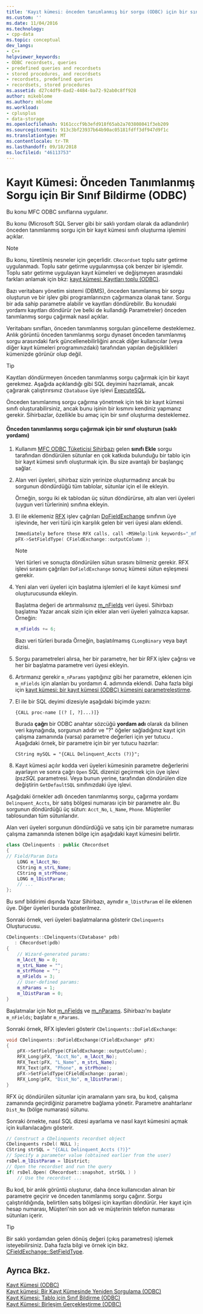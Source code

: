 ```yaml
---
title: 'Kayıt kümesi: önceden tanımlanmış bir sorgu (ODBC) için bir sınıf bildirme | Microsoft Docs'
ms.custom: ''
ms.date: 11/04/2016
ms.technology:
- cpp-data
ms.topic: conceptual
dev_langs:
- C++
helpviewer_keywords:
- ODBC recordsets, queries
- predefined queries and recordsets
- stored procedures, and recordsets
- recordsets, predefined queries
- recordsets, stored procedures
ms.assetid: d27c4df9-dad2-4484-ba72-92ab0c8ff928
author: mikeblome
ms.author: mblome
ms.workload:
- cplusplus
- data-storage
ms.openlocfilehash: 9161cccf9b3efd918f65ab2a703808041f3eb209
ms.sourcegitcommit: 913c3bf23937b64b90ac05181fdff3df947d9f1c
ms.translationtype: MT
ms.contentlocale: tr-TR
ms.lasthandoff: 09/18/2018
ms.locfileid: "46113753"
---
```

# <a name="recordset-declaring-a-class-for-a-predefined-query-odbc"></a>Kayıt Kümesi: Önceden Tanımlanmış Sorgu için Bir Sınıf Bildirme (ODBC)

Bu konu MFC ODBC sınıflarına uygulanır.  
  
Bu konu (Microsoft SQL Server gibi bir saklı yordam olarak da adlandırılır) önceden tanımlanmış sorgu için bir kayıt kümesi sınıfı oluşturma işlemini açıklar.  
  
> [!NOTE]
>  Bu konu, türetilmiş nesneler için geçerlidir. `CRecordset` toplu satır getirme uygulanmadı. Toplu satır getirme uygulanmışsa çok benzer bir işlemdir. Toplu satır getirme uygulayan kayıt kümeleri ve değişmeyen arasındaki farkları anlamak için bkz: [kayıt kümesi: Kayıtları toplu (ODBC)](../../data/odbc/recordset-fetching-records-in-bulk-odbc.md).  
  
Bazı veritabanı yönetim sistemi (DBMS), önceden tanımlanmış bir sorgu oluşturun ve bir işlev gibi programlarınızın çağırmanıza olanak tanır. Sorgu bir ada sahip parametre alabilir ve kayıtları döndürebilir. Bu konudaki yordamı kayıtları döndürür (ve belki de kullandığı Parametreler) önceden tanımlanmış sorgu çağırmak nasıl açıklar.  
  
Veritabanı sınıfları, önceden tanımlanmış sorguları güncelleme desteklemez. Anlık görüntü önceden tanımlanmış sorgu dynaset önceden tanımlanmış sorgu arasındaki fark güncellenebilirliğini ancak diğer kullanıcılar (veya diğer kayıt kümeleri programınızdaki) tarafından yapılan değişiklikleri kümenizde görünür olup değil.  
  
> [!TIP]
>  Kayıtları döndürmeyen önceden tanımlanmış sorgu çağırmak için bir kayıt gerekmez. Aşağıda açıklandığı gibi SQL deyimini hazırlamak, ancak çağırarak çalıştırırsınız `CDatabase` üye işlevi [ExecuteSQL](../../mfc/reference/cdatabase-class.md#executesql).  
  
Önceden tanımlanmış sorgu çağırma yönetmek için tek bir kayıt kümesi sınıfı oluşturabilirsiniz, ancak bunu işinin bir kısmını kendiniz yapmanız gerekir. Sihirbazlar, özellikle bu amaç için bir sınıf oluşturma desteklemez.  
  
#### <a name="to-create-a-class-for-calling-a-predefined-query-stored-procedure"></a>Önceden tanımlanmış sorgu çağırmak için bir sınıf oluşturun (saklı yordamı)  
  
1. Kullanım [MFC ODBC Tüketicisi Sihirbazı](../../mfc/reference/adding-an-mfc-odbc-consumer.md) gelen **sınıfı Ekle** sorgu tarafından döndürülen sütunlar en çok katkıda bulunduğu bir tablo için bir kayıt kümesi sınıfı oluşturmak için. Bu size avantajlı bir başlangıç sağlar.  
  
1. Alan veri üyeleri, sihirbaz sizin yerinize oluşturmadınız ancak bu sorgunun döndürdüğü tüm tablolar, sütunlar için el ile ekleyin.  
  
     Örneğin, sorgu iki ek tablodan üç sütun döndürürse, altı alan veri üyeleri (uygun veri türlerinin) sınıfına ekleyin.  
  
1. El ile eklemeniz [RFX](../../data/odbc/record-field-exchange-rfx.md) işlev çağrıları [DoFieldExchange](../../mfc/reference/crecordset-class.md#dofieldexchange) sınıfının üye işlevinde, her veri türü için karşılık gelen bir veri üyesi alanı eklendi.  
  
    ```cpp  
    Immediately before these RFX calls, call <MSHelp:link keywords="_mfc_CFieldExchange.3a3a.SetFieldType" TABINDEX="0">SetFieldType</MSHelp:link>, as shown here:   
    pFX->SetFieldType( CFieldExchange::outputColumn );  
    ```  
  
    > [!NOTE]
    >  Veri türleri ve sonuçta döndürülen sütun sırasını bilmeniz gerekir. RFX işlevi sırasını çağrıları `DoFieldExchange` sonuç kümesi sütun eşleşmesi gerekir.  
  
1. Yeni alan veri üyeleri için başlatma işlemleri el ile kayıt kümesi sınıf oluşturucusunda ekleyin.  
  
     Başlatma değeri de artırmalısınız [m_nFields](../../mfc/reference/crecordset-class.md#m_nfields) veri üyesi. Sihirbazı başlatma Yazar ancak sizin için ekler alan veri üyeleri yalnızca kapsar. Örneğin:  
  
    ```cpp  
    m_nFields += 6;  
    ```  
  
     Bazı veri türleri burada Örneğin, başlatılmamış `CLongBinary` veya bayt dizisi.  
  
1. Sorgu parametreleri alırsa, her bir parametre, her bir RFX işlev çağrısı ve her bir başlatma parametre veri üyesi ekleyin.  
  
1. Artırmanız gerekir `m_nParams` yaptığınız gibi her parametre, eklenen için `m_nFields` için alanları bu yordamın 4. adımında eklendi. Daha fazla bilgi için [kayıt kümesi: bir kayıt kümesi (ODBC) kümesini parametreleştirme](../../data/odbc/recordset-parameterizing-a-recordset-odbc.md).  
  
1. El ile bir SQL deyimi dizesiyle aşağıdaki biçimde yazın:  
  
    ```  
    {CALL proc-name [(? [, ?]...)]}  
    ```  
  
     Burada **çağrı** bir ODBC anahtar sözcüğü **yordam adı** olarak da bilinen veri kaynağında, sorgunun adıdır ve "?" öğeler sağladığınız kayıt için çalışma zamanında (varsa) parametre değerleri için yer tutucu . Aşağıdaki örnek, bir parametre için bir yer tutucu hazırlar:  
  
    ```  
    CString mySQL = "{CALL Delinquent_Accts (?)}";  
    ```  
  
1. Kayıt kümesi açılır kodda veri üyeleri kümesinin parametre değerlerini ayarlayın ve sonra çağrı `Open` SQL dizenizi geçirmek için üye işlevi *lpszSQL* parametresi. Veya bunun yerine, tarafından döndürülen dize değiştirin `GetDefaultSQL` sınıfınızdaki üye işlevi.  
  
Aşağıdaki örnekler adlı önceden tanımlanmış sorgu, çağırma yordamı `Delinquent_Accts`, bir satış bölgesi numarası için bir parametre alır. Bu sorgunun döndürdüğü üç sütun: `Acct_No`, `L_Name`, `Phone`. Müşteriler tablosundan tüm sütunlarıdır.  
  
Alan veri üyeleri sorgunun döndürdüğü ve satış için bir parametre numarası çalışma zamanında istenen bölge için aşağıdaki kayıt kümesini belirtir.  
  
```cpp  
class CDelinquents : public CRecordset  
{  
// Field/Param Data  
    LONG m_lAcct_No;  
    CString m_strL_Name;  
    CString m_strPhone;  
    LONG m_lDistParam;  
    // ...  
};  
```  
  
Bu sınıf bildirimi dışında Yazar Sihirbazı, aynıdır `m_lDistParam` el ile eklenen üye. Diğer üyeleri burada gösterilmez.  
  
Sonraki örnek, veri üyeleri başlatmalarına gösterir `CDelinquents` Oluşturucusu.  
  
```cpp  
CDelinquents::CDelinquents(CDatabase* pdb)  
   : CRecordset(pdb)  
{  
    // Wizard-generated params:  
    m_lAcct_No = 0;  
    m_strL_Name = "";  
    m_strPhone = "";  
    m_nFields = 3;  
    // User-defined params:  
    m_nParams = 1;  
    m_lDistParam = 0;  
}  
```  
  
Başlatmalar için Not [m_nFields](../../mfc/reference/crecordset-class.md#m_nfields) ve [m_nParams](../../mfc/reference/crecordset-class.md#m_nparams). Sihirbazı'nı başlatır `m_nFields`; başlatır `m_nParams`.  
  
Sonraki örnek, RFX işlevleri gösterir `CDelinquents::DoFieldExchange`:  
  
```cpp  
void CDelinquents::DoFieldExchange(CFieldExchange* pFX)  
{  
    pFX->SetFieldType(CFieldExchange::outputColumn);  
    RFX_Long(pFX, "Acct_No", m_lAcct_No);  
    RFX_Text(pFX, "L_Name", m_strL_Name);  
    RFX_Text(pFX, "Phone", m_strPhone);  
    pFX->SetFieldType(CFieldExchange::param);  
    RFX_Long(pFX, "Dist_No", m_lDistParam);  
}  
```  
  
RFX üç döndürülen sütunlar için aramaların yanı sıra, bu kod, çalışma zamanında geçirdiğiniz parametre bağlama yönetir. Parametre anahtarlanır `Dist_No` (bölge numarası) sütunu.  
  
Sonraki örnekte, nasıl SQL dizesi ayarlama ve nasıl kayıt kümesini açmak için kullanılacağını gösterir.  
  
```cpp  
// Construct a CDelinquents recordset object  
CDelinquents rsDel( NULL );  
CString strSQL = "{CALL Delinquent_Accts (?)}"  
// Specify a parameter value (obtained earlier from the user)  
rsDel.m_lDistParam = lDistrict;  
// Open the recordset and run the query  
if( rsDel.Open( CRecordset::snapshot, strSQL ) )  
    // Use the recordset ...  
```  
  
Bu kod, bir anlık görüntü oluşturur, daha önce kullanıcıdan alınan bir parametre geçirir ve önceden tanımlanmış sorgu çağırır. Sorgu çalıştırıldığında, belirtilen satış bölgesi için kayıtları döndürür. Her kayıt için hesap numarası, Müşteri'nin son adı ve müşterinin telefon numarası sütunları içerir.  
  
> [!TIP]
>  Bir saklı yordamdan gelen dönüş değeri (çıkış parametresi) işlemek isteyebilirsiniz. Daha fazla bilgi ve örnek için bkz. [CFieldExchange::SetFieldType](../../mfc/reference/cfieldexchange-class.md#setfieldtype).  
  
## <a name="see-also"></a>Ayrıca Bkz.  

[Kayıt Kümesi (ODBC)](../../data/odbc/recordset-odbc.md)<br/>
[Kayıt kümesi: Bir Kayıt Kümesinde Yeniden Sorgulama (ODBC)](../../data/odbc/recordset-requerying-a-recordset-odbc.md)<br/>
[Kayıt Kümesi: Tablo için Sınıf Bildirme (ODBC)](../../data/odbc/recordset-declaring-a-class-for-a-table-odbc.md)<br/>
[Kayıt Kümesi: Birleşim Gerçekleştirme (ODBC)](../../data/odbc/recordset-performing-a-join-odbc.md)